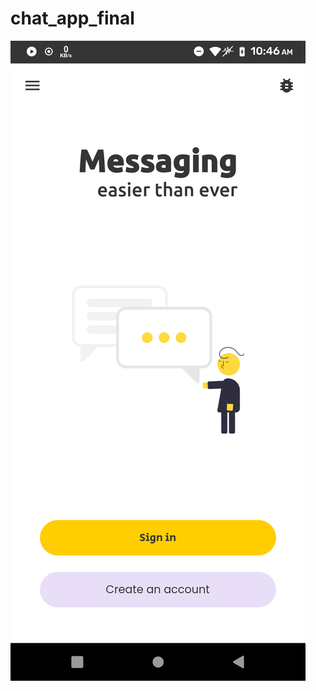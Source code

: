 # chat_app_final

![alt text](https://github.com/iMahfuzurX/messaging_app/raw/master/screenshots/landing_page.png?raw=true)
